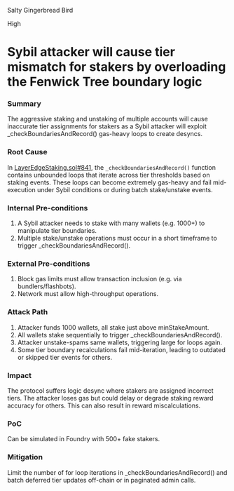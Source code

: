 Salty Gingerbread Bird

High

# Sybil attacker will cause tier mismatch for stakers by overloading the Fenwick Tree boundary logic

### Summary

The aggressive staking and unstaking of multiple accounts will cause inaccurate tier assignments for stakers as a Sybil attacker will exploit _checkBoundariesAndRecord() gas-heavy loops to create desyncs.

### Root Cause

In [LayerEdgeStaking.sol#841](https://github.com/zaid261-spec/2025-05-layeredge-zaid261-spec/blob/main/edgen-staking/src/stake/LayerEdgeStaking.sol#L841), the `_checkBoundariesAndRecord()` function contains unbounded loops that iterate across tier thresholds based on staking events. These loops can become extremely gas-heavy and fail mid-execution under Sybil conditions or during batch stake/unstake events.



### Internal Pre-conditions

1. A Sybil attacker needs to stake with many wallets (e.g. 1000+) to manipulate tier boundaries.
2. Multiple stake/unstake operations must occur in a short timeframe to trigger _checkBoundariesAndRecord().

### External Pre-conditions

1. Block gas limits must allow transaction inclusion (e.g. via bundlers/flashbots).
2. Network must allow high-throughput operations.

### Attack Path

1. Attacker funds 1000 wallets, all stake just above minStakeAmount.
2. All wallets stake sequentially to trigger _checkBoundariesAndRecord().
3. Attacker unstake-spams same wallets, triggering large for loops again.
4. Some tier boundary recalculations fail mid-iteration, leading to outdated or skipped tier events for others.

### Impact

The protocol suffers logic desync where stakers are assigned incorrect tiers. The attacker loses gas but could delay or degrade staking reward accuracy for others. This can also result in reward miscalculations.

### PoC

Can be simulated in Foundry with 500+ fake stakers.

### Mitigation

Limit the number of for loop iterations in _checkBoundariesAndRecord() and batch deferred tier updates off-chain or in paginated admin calls.